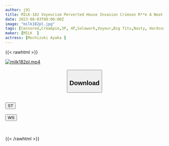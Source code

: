 ```yaml
---
author: j91
title: MILK-182 Voyeurism Perverted House Invasion Crimson R**e A Neat And Clean Beautiful Wife Is A Meat Urinal Iki Crazy Absolute Obedience Sexual Intercourse Mochizuki Ayaka
date: 2023-08-03T00:00:00Z
image: "milk182pl.jpg"
tags: [Censored,Creampie,3P, 4P,Solowork,Voyeur,Big Tits,Nasty, Hardcore	 ]
maker: [MILK  ]
actress: [Mochizuki Ayaka ]
---
```



{{< rawhtml >}}

<div class="video" data-videoid="8K7bmQm4JySoVL8">
    <a href="javascript:;">
        <img src="https://my.j91.asia/posts/milk182pl/milk182pl.jpg" width="WIDTH" height="HEIGHT" alt="milk182pl.mp4" loading="lazy">
    </a>
</div>

<script type="text/javascript" src="https://j91.asia/asset/on-demand-st.js"></script>

<br>
  <link rel="stylesheet" href="https://j91.asia/asset/bs5.css">
  
  <center>
  <button class="btn btn-primary" type="button" data-bs-toggle="collapse" data-bs-target=".multi-collapse" aria-expanded="false" aria-controls="multiCollapseExample1 multiCollapseExample2"><h2>Download</h2></button></center>
</p>
<div class="row">
  <div class="col">
    <div class="collapse multi-collapse" id="multiCollapseExample1">
      <div class="card card-body">
	      	      <br>
<div class="buttons">  
<a href="https://streamtape.to/v/8K7bmQm4JySoVL8"><button class="btn-hover color-3"><i class="fa fa-download"></i> ST</button></a></div>
    </div>
  </div>
</div>
  <div class="col">
    <div class="collapse multi-collapse" id="multiCollapseExample2">
      <div class="card card-body">
	      <br>
<div class="buttons">
    <a href="https://wolfstream.tv/bsh9u0y4knrd"><button class="btn-hover color-9"><i class="fa fa-download"></i> WS</button></a></div>
<br><br>
      </div>
    </div>
  </div>
</div>

{{< /rawhtml >}}
